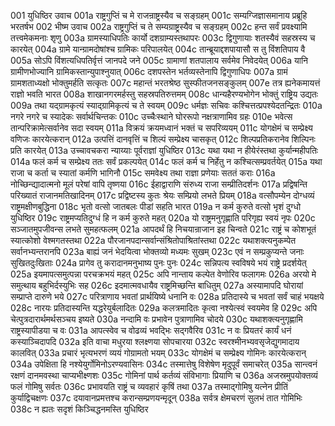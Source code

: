 001  युधिष्ठिर उवाच
001a राष्ट्रगुप्तिं च मे राजन्राष्ट्रस्यैव च सङ्ग्रहम्
001c सम्यग्जिज्ञासमानाय प्रब्रूहि भरतर्षभ
002  भीष्म उवाच
002a राष्ट्रगुप्तिं च ते सम्यग्राष्ट्रस्यैव च सङ्ग्रहम्
002c हन्त सर्वं प्रवक्ष्यामि तत्त्वमेकमनाः शृणु
003a ग्रामस्याधिपतिः कार्यो दशग्राम्यस्तथापरः
003c द्विगुणायाः शतस्यैवं सहस्रस्य च कारयेत्
004a ग्रामे यान्ग्रामदोषांश्च ग्रामिकः परिपालयेत्
004c तान्ब्रूयाद्दशपायासौ स तु विंशतिपाय वै
005a सोऽपि विंशत्यधिपतिर्वृत्तं जानपदे जने
005c ग्रामाणां शतपालाय सर्वमेव निवेदयेत्
006a यानि ग्रामीणभोज्यानि ग्रामिकस्तान्युपाश्नुयात्
006c दशपस्तेन भर्तव्यस्तेनापि द्विगुणाधिपः
007a ग्रामं ग्रामशताध्यक्षो भोक्तुमर्हति सत्कृतः
007c महान्तं भरतश्रेष्ठ सुस्फीतजनसङ्कुलम्
007e तत्र ह्यनेकमायत्तं राज्ञो भवति भारत
008a शाखानगरमर्हस्तु सहस्रपतिरुत्तमम्
008c धान्यहैरण्यभोगेन भोक्तुं राष्ट्रिय उद्यतः
009a तथा यद्ग्रामकृत्यं स्याद्ग्रामिकृत्यं च ते स्वयम्
009c धर्मज्ञः सचिवः कश्चित्तत्प्रपश्येदतन्द्रितः
010a नगरे नगरे च स्यादेकः सर्वार्थचिन्तकः
010c उच्चैःस्थाने घोररूपो नक्षत्राणामिव ग्रहः
010e भवेत्स तान्परिक्रामेत्सर्वानेव सदा स्वयम्
011a विक्रयं क्रयमध्वानं भक्तं च सपरिव्ययम्
011c योगक्षेमं च सम्प्रेक्ष्य वणिजः कारयेत्करान्
012a उत्पत्तिं दानवृत्तिं च शिल्पं सम्प्रेक्ष्य चासकृत्
012c शिल्पप्रतिकरानेव शिल्पिनः प्रति कारयेत्
013a उच्चावचकरा न्याय्याः पूर्वराज्ञां युधिष्ठिर
013c यथा यथा न हीयेरंस्तथा कुर्यान्महीपतिः
014a फलं कर्म च सम्प्रेक्ष्य ततः सर्वं प्रकल्पयेत्
014c फलं कर्म च निर्हेतु न कश्चित्सम्प्रवर्तयेत्
015a यथा राजा च कर्ता च स्यातां कर्मणि भागिनौ
015c समवेक्ष्य तथा राज्ञा प्रणेयाः सततं कराः
016a नोच्छिन्द्यादात्मनो मूलं परेषां वापि तृष्णया
016c ईहाद्वाराणि संरुध्य राजा सम्प्रीतिदर्शनः
017a प्रद्विषन्ति परिख्यातं राजानमतिखादिनम्
017c प्रद्विष्टस्य कुतः श्रेयः सम्प्रियो लभते प्रियम्
018a वत्सौपम्येन दोग्धव्यं राष्ट्रमक्षीणबुद्धिना
018c भृतो वत्सो जातबलः पीडां सहति भारत
019a न कर्म कुरुते वत्सो भृशं दुग्धो युधिष्ठिर
019c राष्ट्रमप्यतिदुग्धं हि न कर्म कुरुते महत्
020a यो राष्ट्रमनुगृह्णाति परिगृह्य स्वयं नृपः
020c सञ्जातमुपजीवन्स लभते सुमहत्फलम्
021a आपदर्थं हि निचयान्राजान इह चिन्वते
021c राष्ट्रं च कोशभूतं स्यात्कोशो वेश्मगतस्तथा
022a पौरजानपदान्सर्वान्संश्रितोपाश्रितांस्तथा
022c यथाशक्त्यनुकम्पेत सर्वानभ्यन्तरानपि
023a बाह्यं जनं भेदयित्वा भोक्तव्यो मध्यमः सुखम्
023c एवं न सम्प्रकुप्यन्ते जनाः सुखितदुःखिताः
024a प्रागेव तु करादानमनुभाष्य पुनः पुनः
024c सन्निपत्य स्वविषये भयं राष्ट्रे प्रदर्शयेत्
025a इयमापत्समुत्पन्ना परचक्रभयं महत्
025c अपि नान्ताय कल्पेत वेणोरिव फलागमः
026a अरयो मे समुत्थाय बहुभिर्दस्युभिः सह
026c इदमात्मवधायैव राष्ट्रमिच्छन्ति बाधितुम्
027a अस्यामापदि घोरायां सम्प्राप्ते दारुणे भये
027c परित्राणाय भवतां प्रार्थयिष्ये धनानि वः
028a प्रतिदास्ये च भवतां सर्वं चाहं भयक्षये
028c नारयः प्रतिदास्यन्ति यद्धरेयुर्बलादितः
029a कलत्रमादितः कृत्वा नश्येत्स्वं स्वयमेव हि
029c अपि चेत्पुत्रदारार्थमर्थसञ्चय इष्यते
030a नन्दामि वः प्रभावेन पुत्राणामिव चोदये
030c यथाशक्त्यनुगृह्णामि राष्ट्रस्यापीडया च वः
031a आपत्स्वेव च वोढव्यं भवद्भिः सद्गवैरिव
031c न वः प्रियतरं कार्यं धनं कस्याञ्चिदापदि
032a इति वाचा मधुरया श्लक्ष्णया सोपचारया
032c स्वरश्मीनभ्यवसृजेद्युगमादाय कालवित्
033a प्रचारं भृत्यभरणं व्ययं गोग्रामतो भयम्
033c योगक्षेमं च सम्प्रेक्ष्य गोमिनः कारयेत्करान्
034a उपेक्षिता हि नश्येयुर्गोमिनोऽरण्यवासिनः
034c तस्मात्तेषु विशेषेण मृदुपूर्वं समाचरेत्
035a सान्त्वनं रक्षणं दानमवस्था चाप्यभीक्ष्णशः
035c गोमिनां पार्थ कर्तव्यं संविभागाः प्रियाणि च
036a अजस्रमुपयोक्तव्यं फलं गोमिषु सर्वतः
036c प्रभावयति राष्ट्रं च व्यवहारं कृषिं तथा
037a तस्माद्गोमिषु यत्नेन प्रीतिं कुर्याद्विचक्षणः
037c दयावानप्रमत्तश्च करान्सम्प्रणयन्मृदून्
038a सर्वत्र क्षेमचरणं सुलभं तात गोमिभिः
038c न ह्यतः सदृशं किञ्चिद्धनमस्ति युधिष्ठिर

